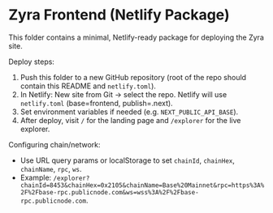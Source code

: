 # Zyra Frontend (Netlify Package)

This folder contains a minimal, Netlify-ready package for deploying the Zyra site.

Deploy steps:
1. Push this folder to a new GitHub repository (root of the repo should contain this README and `netlify.toml`).
2. In Netlify: New site from Git → select the repo. Netlify will use `netlify.toml` (base=frontend, publish=.next).
3. Set environment variables if needed (e.g. `NEXT_PUBLIC_API_BASE`).
4. After deploy, visit `/` for the landing page and `/explorer` for the live explorer.

Configuring chain/network:
- Use URL query params or localStorage to set `chainId`, `chainHex`, `chainName`, `rpc`, `ws`.
- Example: `/explorer?chainId=8453&chainHex=0x2105&chainName=Base%20Mainnet&rpc=https%3A%2F%2Fbase-rpc.publicnode.com&ws=wss%3A%2F%2Fbase-rpc.publicnode.com`.
